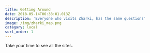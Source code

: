 ```yaml
---
title: Getting Around
date: 2018-05-14T06:38:01.013Z
description: 'Everyone who visits Zharki, has the same questions'
image: /img/zharki_map.png
category: local
sort_order: 1
---
```

Take your time to see all the sites.
